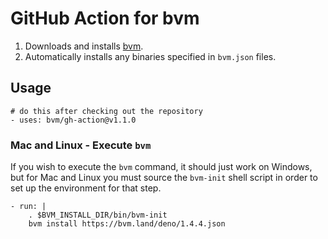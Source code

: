 # GitHub Action for bvm

1. Downloads and installs [bvm](https://github.com/bvm/bvm).
2. Automatically installs any binaries specified in `bvm.json` files.

## Usage

```
# do this after checking out the repository
- uses: bvm/gh-action@v1.1.0
```

### Mac and Linux - Execute `bvm`

If you wish to execute the `bvm` command, it should just work on Windows, but for Mac and Linux you must source the `bvm-init` shell script in order to set up the environment for that step.

```
- run: |
    . $BVM_INSTALL_DIR/bin/bvm-init
    bvm install https://bvm.land/deno/1.4.4.json
```
